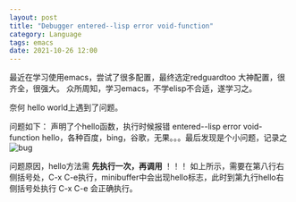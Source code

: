 ```yaml
---
layout: post
title: "Debugger entered--lisp error void-function"
category: Language
tags: emacs
date: 2021-10-26 12:00
---
```



最近在学习使用emacs，尝试了很多配置，最终选定redguardtoo 大神配置，很齐全，很强大。
众所周知，学习emacs，不学elisp不合适，遂学习之。

奈何 hello world上遇到了问题。

问题如下：
声明了个hello函数，执行时候报错 entered--lisp error void-function hello，各种百度，bing，谷歌，无果。。。最后发现是个小问题，记录之
![bug]({{site.url}}/pics/emacs/1.jpg)

问题原因，hello方法需 **先执行一次，再调用** ！！！
如上所示，需要在第八行右侧括号处，C-x C-e执行，minibuffer中会出现hello标志，此时到第九行hello右侧括号处执行 C-x C-e 会正确执行。
